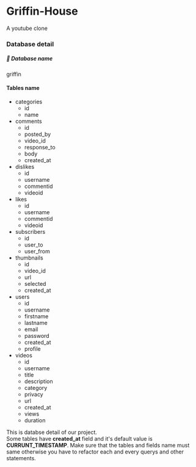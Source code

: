 # Griffin-House
A youtube clone

<h3>Database detail</h3>
    <h5>📌 Database name</h5>
        griffin
    <h4>Tables name</h4>
        <ul>
            <li>
                categories            
                <ul>
                    <li>id</li>
                    <li>name</li>
                </ul>
            </li>
            <li>
                comments
                <ul>
                    <li>id</li>
                    <li>posted_by</li>
                    <li>video_id</li>
                    <li>response_to</li>
                    <li>body</li>
                    <li>created_at</li>
                </ul>
            </li>
            <li>
                dislikes
                <ul>
                    <li>id</li>
                    <li>username</li>
                    <li>commentid</li>
                    <li>videoid</li>
                </ul>
            </li>
            <li>
                likes
                <ul>
                    <li>id</li>
                    <li>username</li>
                    <li>commentid</li>
                    <li>videoid</li>
                </ul>
            </li>
            <li>
                subscribers
                <ul>
                    <li>id</li>
                    <li>user_to</li>
                    <li>user_from</li>
                </ul>
            </li>
            <li>
                thumbnails
                <ul>
                    <li>id</li>
                    <li>video_id</li>
                    <li>url</li>
                    <li>selected</li>
                    <li>created_at</li>
                </ul>
            </li>
            <li>
                users
                <ul>
                    <li>id</li>
                    <li>username</li>
                    <li>firstname</li>
                    <li>lastname</li>
                    <li>email</li>
                    <li>password</li>
                    <li>created_at</li>
                    <li>profile</li>
                </ul>
            </li>
            <li>
                videos
                <ul>
                    <li>id</li>
                    <li>username</li>
                    <li>title</li>
                    <li>description</li>
                    <li>category</li>
                    <li>privacy</li>
                    <li>url</li>
                    <li>created_at</li>
                    <li>views</li>
                    <li>duration</li>
                </ul>
            </li>
        </ul>
        
This is databse detail of our project.<br>
Some tables have <b>created_at</b> field and it's default value is <b>CURRUNT_TIMESTAMP</b>.
Make sure that the tables and fields name must same otherwise you have to refactor each and every querys and other statements.
